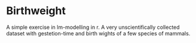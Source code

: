 # Birthweight

A simple exercise in lm-modelling in r. 
A very unscientifically collected dataset with gestetion-time and birth wights of a few species of mammals.
